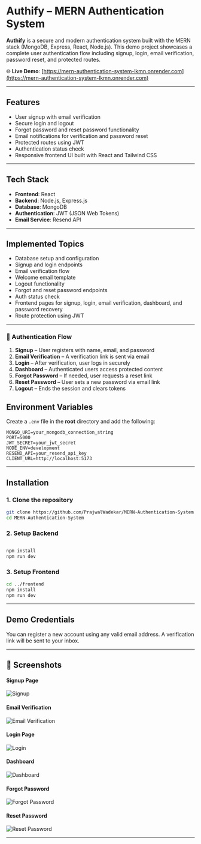 # Authify – MERN Authentication System

**Authify** is a secure and modern authentication system built with the MERN stack (MongoDB, Express, React, Node.js). This demo project showcases a complete user authentication flow including signup, login, email verification, password reset, and protected routes.

🌐 **Live Demo**: [https://mern-authentication-system-lkmn.onrender.com](https://mern-authentication-system-lkmn.onrender.com)

---

## Features

- User signup with email verification  
- Secure login and logout  
- Forgot password and reset password functionality  
- Email notifications for verification and password reset  
- Protected routes using JWT  
- Authentication status check  
- Responsive frontend UI built with React and Tailwind CSS

---

## Tech Stack

- **Frontend**: React
- **Backend**: Node.js, Express.js  
- **Database**: MongoDB  
- **Authentication**: JWT (JSON Web Tokens)  
- **Email Service**: Resend API

---

## Implemented Topics

- Database setup and configuration  
- Signup and login endpoints  
- Email verification flow  
- Welcome email template  
- Logout functionality  
- Forgot and reset password endpoints  
- Auth status check  
- Frontend pages for signup, login, email verification, dashboard, and password recovery  
- Route protection using JWT

---

### 🔁 Authentication Flow

1. **Signup** – User registers with name, email, and password  
2. **Email Verification** – A verification link is sent via email  
3. **Login** – After verification, user logs in securely  
4. **Dashboard** – Authenticated users access protected content  
5. **Forgot Password** – If needed, user requests a reset link  
6. **Reset Password** – User sets a new password via email link  
7. **Logout** – Ends the session and clears tokens


## Environment Variables

Create a `.env` file in the **root** directory and add the following:

```env
MONGO_URI=your_mongodb_connection_string
PORT=5000
JWT_SECRET=your_jwt_secret
NODE_ENV=development
RESEND_API=your_resend_api_key
CLIENT_URL=http://localhost:5173
```

---

## Installation

### 1. Clone the repository

```bash
git clone https://github.com/PrajwalWadekar/MERN-Authentication-System
cd MERN-Authentication-System
```

### 2. Setup Backend

```bash

npm install
npm run dev
```

### 3. Setup Frontend

```bash
cd ../frontend
npm install
npm run dev
```

---


## Demo Credentials

You can register a new account using any valid email address. A verification link will be sent to your inbox.

---

## 📸 Screenshots

#### Signup Page  
![Signup](https://github.com/PrajwalWadekar/MERN-Authentication-System/blob/main/outputs/signup.png )

#### Email Verification  
![Email Verification](https://github.com/PrajwalWadekar/MERN-Authentication-System/blob/main/outputs/verifyemail.png)

#### Login Page  
![Login](https://github.com/PrajwalWadekar/MERN-Authentication-System/blob/main/outputs/login.png)

#### Dashboard  
![Dashboard](https://github.com/PrajwalWadekar/MERN-Authentication-System/blob/main/outputs/dashboard.png)

#### Forgot Password  
![Forgot Password](https://github.com/PrajwalWadekar/MERN-Authentication-System/blob/main/outputs/forgotpassword.png)

#### Reset Password  
![Reset Password](https://github.com/PrajwalWadekar/MERN-Authentication-System/blob/main/outputs/passwordreset.png)


---
